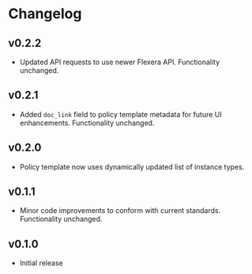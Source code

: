 # Changelog

## v0.2.2

- Updated API requests to use newer Flexera API. Functionality unchanged.

## v0.2.1

- Added `doc_link` field to policy template metadata for future UI enhancements. Functionality unchanged.

## v0.2.0

- Policy template now uses dynamically updated list of instance types.

## v0.1.1

- Minor code improvements to conform with current standards. Functionality unchanged.

## v0.1.0

- Initial release

